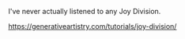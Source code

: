 I've never actually listened to any Joy Division.

https://generativeartistry.com/tutorials/joy-division/